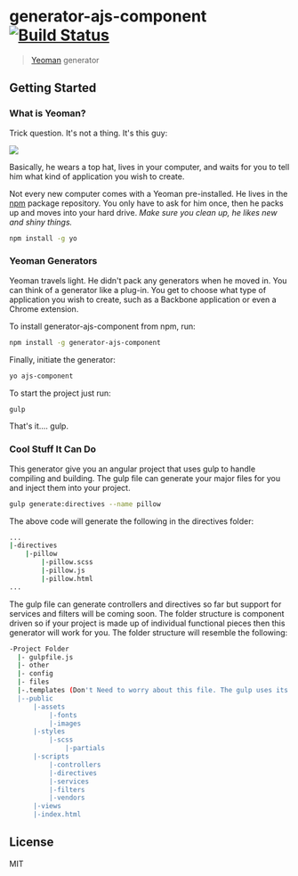 # generator-ajs-component [![Build Status](https://secure.travis-ci.org/montaque22/generator-ajs-component.png?branch=master)](https://travis-ci.org/montaque22/generator-ajs-component)

> [Yeoman](http://yeoman.io) generator


## Getting Started

### What is Yeoman?

Trick question. It's not a thing. It's this guy:

![](http://i.imgur.com/JHaAlBJ.png)

Basically, he wears a top hat, lives in your computer, and waits for you to tell him what kind of application you wish to create.

Not every new computer comes with a Yeoman pre-installed. He lives in the [npm](https://npmjs.org) package repository. You only have to ask for him once, then he packs up and moves into your hard drive. *Make sure you clean up, he likes new and shiny things.*

```bash
npm install -g yo
```

### Yeoman Generators

Yeoman travels light. He didn't pack any generators when he moved in. You can think of a generator like a plug-in. You get to choose what type of application you wish to create, such as a Backbone application or even a Chrome extension.

To install generator-ajs-component from npm, run:

```bash
npm install -g generator-ajs-component
```

Finally, initiate the generator:

```bash
yo ajs-component
```

To start the project just run:
```bash
gulp
```
That's it.... gulp.

### Cool Stuff It Can Do

This generator give you an angular project that uses gulp to handle compiling and building. 
The gulp file can generate your major files for you and inject them into your project.
```bash
gulp generate:directives --name pillow
```
The above code will generate the following in the directives folder:
```bash
...
|-directives
    |-pillow
        |-pillow.scss
        |-pillow.js
        |-pillow.html
...
```
The gulp file can generate controllers and directives so far but support for services and filters will be coming soon.
The folder structure is component driven so if your project is made up of individual functional pieces then this 
generator will work for you. The folder structure will resemble the following:

```bash
-Project Folder
  |- gulpfile.js
  |- other
  |- config
  |- files
  |-.templates (Don't Need to worry about this file. The gulp uses its contents to generate your files)
  |--public
      |-assets
          |-fonts
          |-images
      |-styles
          |-scss
              |-partials
      |-scripts
          |-controllers
          |-directives
          |-services
          |-filters
          |-vendors
      |-views
      |-index.html
```

## License

MIT
